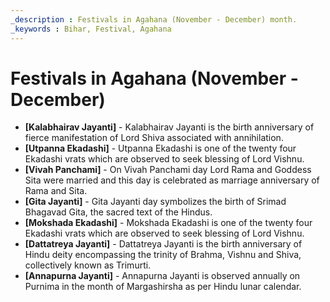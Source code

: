 ```yaml
---
_description : Festivals in Agahana (November - December) month.
_keywords : Bihar, Festival, Agahana
---
```


# Festivals in Agahana (November - December)

- **[Kalabhairav Jayanti]** - Kalabhairav Jayanti is the birth anniversary of fierce manifestation of Lord Shiva associated with annihilation.
- **[Utpanna Ekadashi]** - Utpanna Ekadashi is one of the twenty four Ekadashi vrats which are observed to seek blessing of Lord Vishnu.
- **[Vivah Panchami]** - On Vivah Panchami day Lord Rama and Goddess Sita were married and this day is celebrated as marriage anniversary of Rama and Sita.
- **[Gita Jayanti]** - Gita Jayanti day symbolizes the birth of Srimad Bhagavad Gita, the sacred text of the Hindus.
- **[Mokshada Ekadashi]** - Mokshada Ekadashi is one of the twenty four Ekadashi vrats which are observed to seek blessing of Lord Vishnu.
- **[Dattatreya Jayanti]** - Dattatreya Jayanti is the birth anniversary of Hindu deity encompassing the trinity of Brahma, Vishnu and Shiva, collectively known as Trimurti.
- **[Annapurna Jayanti]** - Annapurna Jayanti is observed annually on Purnima in the month of Margashirsha as per Hindu lunar calendar.
